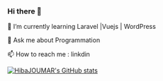 ### Hi there 👋


🌱 I’m currently learning Laravel |Vuejs | WordPress
 

💬 Ask me about Programmation


📫 How to reach me : linkdin



[![HibaJOUMAR's GitHub stats](https://github-readme-stats.vercel.app/api?username=joumarhiba)](https://github.com/joumarhiba/github-readme-stats)

<!--
**joumarhiba/joumarhiba** is a ✨ _special_ ✨ repository because its `README.md` (this file) appears on your GitHub profile.

Here are some ideas to get you started:

- 🔭 I’m currently working on ...
- ...
- 👯 I’m looking to collaborate on ...
- 🤔 I’m looking for help with ...
-  ...
- : ...
- 😄 Pronouns: ...
- ⚡ Fun fact: ...
-->
